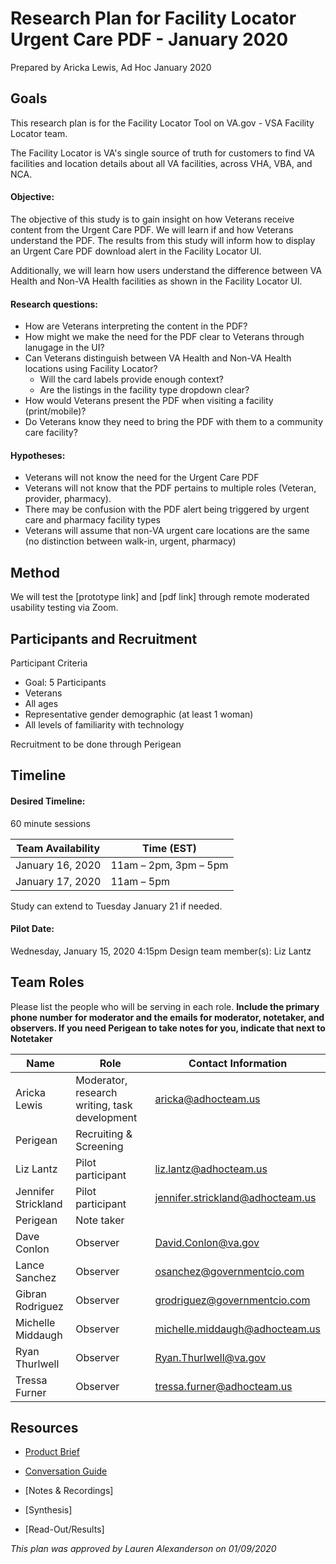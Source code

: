 # Research Plan for Facility Locator Urgent Care PDF - January 2020
Prepared by Aricka Lewis, Ad Hoc January 2020

## Goals
This research plan is for the Facility Locator Tool on VA.gov - VSA Facility Locator team.

The Facility Locator is VA's single source of truth for customers to find VA facilities and location details about all VA facilities, across VHA, VBA, and NCA.

#### Objective:

The objective of this study is to gain insight on how Veterans receive content from the Urgent Care PDF. We will learn if and how Veterans understand the PDF. The results from this study will inform how to display an Urgent Care PDF download alert in the Facility Locator UI. 

Additionally, we will learn how users understand the difference between VA Health and Non-VA Health facilities as shown in the Facility Locator UI.

#### Research questions:
- How are Veterans interpreting the content in the PDF?
- How might we make the need for the PDF clear to Veterans through lanugage in the UI?
- Can Veterans distinguish between VA Health and Non-VA Health locations using Facility Locator?
  - Will the card labels provide enough context?
  - Are the listings in the facility type dropdown clear?
- How would Veterans present the PDF when visiting a facility (print/mobile)?
- Do Veterans know they need to bring the PDF with them to a community care facility?

#### Hypotheses: 
- Veterans will not know the need for the Urgent Care PDF
- Veterans will not know that the PDF pertains to multiple roles (Veteran, provider, pharmacy).
- There may be confusion with the PDF alert being triggered by urgent care and pharmacy facility types
- Veterans will assume that non-VA urgent care locations are the same (no distinction between walk-in, urgent, pharmacy)

## Method
We will test the [prototype link] and [pdf link] through remote moderated usability testing via Zoom. 

## Participants and Recruitment
Participant Criteria
- Goal: 5 Participants
- Veterans
- All ages
- Representative gender demographic (at least 1 woman)
- All levels of familiarity with technology

Recruitment to be done through Perigean

## Timeline

#### Desired Timeline: 
60 minute sessions

Team Availability | Time (EST)
------------------|--------------
January 16, 2020 | 11am – 2pm, 3pm – 5pm
January 17, 2020 | 11am – 5pm

Study can extend to Tuesday January 21 if needed.

#### Pilot Date: 

Wednesday, January 15, 2020 4:15pm
Design team member(s): Liz Lantz


## Team Roles
Please list the people who will be serving in each role. **Include the primary phone number for moderator and the emails for moderator, notetaker, and observers. If you need Perigean to take notes for you, indicate that next to Notetaker** 

Name | Role | Contact Information
-----|------|----------------------
Aricka Lewis | Moderator, research writing, task development | aricka@adhocteam.us
Perigean | Recruiting & Screening |
Liz Lantz | Pilot participant | liz.lantz@adhocteam.us
Jennifer Strickland | Pilot participant | jennifer.strickland@adhocteam.us
Perigean | Note taker | 
Dave Conlon | Observer | David.Conlon@va.gov 
Lance Sanchez | Observer | osanchez@governmentcio.com
Gibran Rodriguez | Observer | grodriguez@governmentcio.com
Michelle Middaugh | Observer | michelle.middaugh@adhocteam.us
Ryan Thurlwell | Observer | Ryan.Thurlwell@va.gov
Tressa Furner | Observer | tressa.furner@adhocteam.us


## Resources
- [Product Brief](https://github.com/department-of-veterans-affairs/va.gov-team/blob/master/products/facilities/facility-locator/README.md)

- [Conversation Guide](https://github.com/department-of-veterans-affairs/va.gov-team/blob/master/products/facilities/facility-locator/research/user-research/urgent-care-PDF/conversation-guide.md)

- [Notes & Recordings]

- [Synthesis]

- [Read-Out/Results]

*This plan was approved by Lauren Alexanderson on 01/09/2020*

